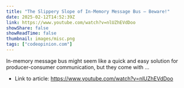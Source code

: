 ```yaml
---
title: "The Slippery Slope of In-Memory Message Bus – Beware!"
date: 2025-02-12T14:52:39Z
link: https://www.youtube.com/watch?v=nlUZhEVdDoo
showShare: false
showReadTime: false
thumbnail: images/misc.png
tags: ["codeopinion.com"]
---
```

In-memory message bus might seem like a quick and easy solution for producer-consumer communication, but they come with ...

- Link to article: https://www.youtube.com/watch?v=nlUZhEVdDoo